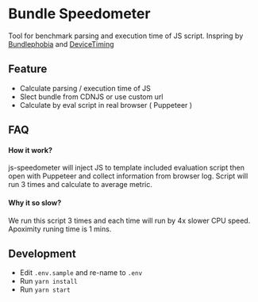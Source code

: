 # Bundle Speedometer
Tool for benchmark parsing and execution time of JS script. Inspring by [Bundlephobia](https://github.com/pastelsky/bundlephobia) and [DeviceTiming](https://github.com/danielmendel/DeviceTiming)

## Feature
- Calculate parsing / execution time of JS
- Slect bundle from CDNJS or use custom url
- Calculate by eval script in real browser ( Puppeteer )

## FAQ

#### How it work?
js-speedometer will inject JS to template included evaluation script then open with Puppeteer and collect information from browser log. Script will run 3 times and calculate to average metric.

#### Why it so slow?
We run this script 3 times and each time will run by 4x slower CPU speed. Apoximity runing time is 1 mins.

## Development
- Edit `.env.sample` and re-name to `.env`
- Run `yarn install`
- Run `yarn start`
